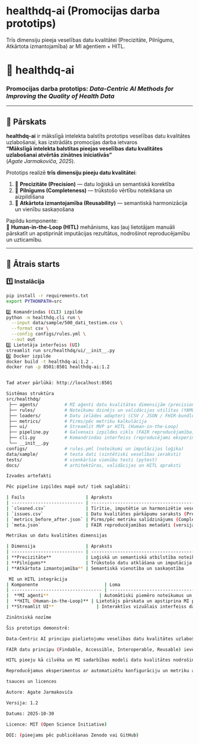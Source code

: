 # healthdq-ai (Promocijas darba prototips)

Trīs dimensiju pieeja veselības datu kvalitātei (Precizitāte, Pilnīgums, Atkārtota izmantojamība) ar MI aģentiem + HITL.
# 🧠 healthdq-ai  
### Promocijas darba prototips: *Data-Centric AI Methods for Improving the Quality of Health Data*

---

## 📘 Pārskats

**healthdq-ai** ir mākslīgā intelekta balstīts prototips veselības datu kvalitātes uzlabošanai, kas izstrādāts promocijas darba ietvaros  
**“Mākslīgā intelekta balstītas pieejas veselības datu kvalitātes uzlabošanai atvērtās zinātnes iniciatīvās”**  
(*Agate Jarmakoviča, 2025*).

Prototips realizē **trīs dimensiju pieeju datu kvalitātei**:
1. 🎯 **Precizitāte (Precision)** — datu loģiskā un semantiskā korektība  
2. 🧩 **Pilnīgums (Completeness)** — trūkstošo vērtību noteikšana un aizpildīšana  
3. 🔄 **Atkārtota izmantojamība (Reusability)** — semantiskā harmonizācija un vienību saskaņošana  

Papildu komponente:  
🤖 **Human-in-the-Loop (HITL)** mehānisms, kas ļauj lietotājam manuāli pārskatīt un apstiprināt imputācijas rezultātus, nodrošinot reproducējamību un uzticamību.

---

## 🚀 Ātrais starts

### 1️⃣ Instalācija
```bash
pip install -r requirements.txt
export PYTHONPATH=src

2️⃣ Komandrindas (CLI) izpilde
python -m healthdq.cli run \
  --input data/sample/500_dati_testiem.csv \
  --format csv \
  --config configs/rules.yml \
  --out out
3️⃣ Lietotāja interfeiss (UI)
streamlit run src/healthdq/ui/__init__.py
4️⃣ Docker izpilde
docker build -t healthdq-ai:1.2 .
docker run -p 8501:8501 healthdq-ai:1.2


Tad atver pārlūkā: http://localhost:8501

Sistēmas struktūra
src/healthdq/
 ├── agents/          # MI aģenti datu kvalitātes dimensijām (precision, completeness, reusability)
 ├── rules/           # Noteikumu dzinējs un validācijas utilītas (YAML konfigurācija)
 ├── loaders/         # Datu ielādes adapteri (CSV / JSON / FHIR-bundle)
 ├── metrics/         # Pirms/pēc metriku kalkulācija
 ├── ui/              # Streamlit MVP ar HITL (Human-in-the-Loop)
 ├── pipeline.py      # Galvenais izpildes cikls (FAIR reproducējamība)
 ├── cli.py           # Komandrindas interfeiss (reproducējami eksperimenti)
 └── __init__.py
configs/              # rules.yml (noteikumi un imputācijas loģika)
data/sample/          # testa dati (sintētiski veselības ieraksti)
tests/                # vienkāršie vienību testi (pytest)
docs/                 # arhitektūras, validācijas un HITL apraksti

Izvades artefakti

Pēc pipeline izpildes mapē out/ tiek saglabāti:

| Fails                       | Apraksts                                                         |
| --------------------------- | ---------------------------------------------------------------- |
| `cleaned.csv`               | Tīrītie, imputētie un harmonizētie veselības dati                |
| `issues.csv`                | Datu kvalitātes pārkāpumu saraksts (Precision dimensija)         |
| `metrics_before_after.json` | Pirms/pēc metriku salīdzinājums (Completeness + Precision)       |
| `meta.json`                 | FAIR reproducējamības metadati (versija, laiks, ierakstu skaits) |

Metrikas un datu kvalitātes dimensijas

| Dimensija                   | Apraksts                                     | Metrikas piemēri                    |
| --------------------------- | -------------------------------------------- | ----------------------------------- |
| **Precizitāte**             | Loģiskā un semantiskā atbilstība noteikumiem | Out-of-range rate, consistency rate |
| **Pilnīgums**               | Trūkstošo datu atklāšana un imputācija       | Not-null rate, missingness rate     |
| **Atkārtota izmantojamība** | Semantiskā vienotība un saskaņotība          | Categorical harmonization rate      |

 MI un HITL integrācija
| Komponente                         | Loma                                                                              |
| ---------------------------------- | --------------------------------------------------------------------------------- |
|  **MI aģenti**                   | Automātiski piemēro noteikumus un imputāciju, izmantojot datu centrētu pieeju     |
|  **HITL (Human-in-the-Loop)** | Lietotājs pārskata un apstiprina MI priekšlikumus, nodrošinot kvalitātes kontroli |
| **Streamlit UI**                | Interaktīvs vizuālais interfeiss datu pārskatīšanai un reproducējamībai           |

Zinātniskā nozīme

Šis prototips demonstrē:

Data-Centric AI principu pielietojumu veselības datu kvalitātes uzlabošanai

FAIR datu principu (Findable, Accessible, Interoperable, Reusable) ievērošanu

HITL pieeju kā cilvēka un MI sadarbības modeli datu kvalitātes nodrošināšanā

Reproducējamus eksperimentus ar automatizētu konfigurāciju un metriku analīzi

tsauces un licences

Autore: Agate Jarmakoviča

Versija: 1.2

Datums: 2025-10-30

Licence: MIT (Open Science Initiative)

DOI: (pieejams pēc publicēšanas Zenodo vai GitHub)




